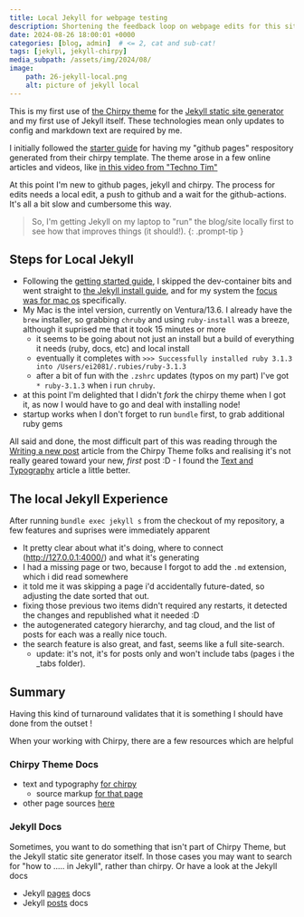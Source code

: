 ```yaml
---
title: Local Jekyll for webpage testing
description: Shortening the feedback loop on webpage edits for this site.
date: 2024-08-26 18:00:01 +0000
categories: [blog, admin]  # <= 2, cat and sub-cat!
tags: [jekyll, jekyll-chirpy] 
media_subpath: /assets/img/2024/08/
image:
    path: 26-jekyll-local.png
    alt: picture of jekyll local
---
```


This is my first use of [the Chirpy theme](https://github.com/cotes2020/jekyll-theme-chirpy?tab=readme-ov-file#chirpy-jekyll-theme) for the [Jekyll static site generator](https://jekyllrb.com) and my first use of Jekyll itself. These technologies mean only updates to config and markdown text are required by me.

I initially followed the [starter guide](https://chirpy.cotes.page/posts/getting-started/#option-1-using-the-starter-recommended) for having my "github pages" respository generated from their chirpy template. The theme arose in a few online articles and videos, like [in this video from "Techno Tim" ](https://www.youtube.com/watch?v=F8iOU1ci19Q)

At this point I'm new to github pages, jekyll and chirpy. The process for edits needs a local edit, a push to github and a wait for the github-actions. It's all a bit slow and cumbersome this way.

> So, I'm getting Jekyll on my laptop to "run" the blog/site locally first to see how that improves things (it should!).
{: .prompt-tip }

## Steps for Local Jekyll
- Following the [getting started guide](https://chirpy.cotes.page/posts/getting-started/), I skipped the dev-container bits and went straight to [the Jekyll install guide](https://chirpy.cotes.page/posts/getting-started/#setting-up-natively-recommended-for-unix-like-os), and for my system the [focus was for mac os](https://jekyllrb.com/docs/installation/macos/) specifically. 
- My Mac is the intel version, currently on Ventura/13.6. I already have the `brew` installer, so grabbing `chruby` and using `ruby-install` was a breeze, although it suprised me that it took 15 minutes or more
  - it seems to be going about not just an install but a build of everything it needs (ruby, docs, etc) and local install 
  - eventually it completes with `>>> Successfully installed ruby 3.1.3 into /Users/ei2081/.rubies/ruby-3.1.3`
  - after a bit of fun with the `.zshrc` updates (typos on my part) I've got `* ruby-3.1.3` when i run `chruby`.
- at this point I'm delighted that I didn't *fork* the chirpy theme when I got it, as now I would have to go and deal with installing node!
- startup works when I don't forget to run `bundle` first, to grab additional ruby gems

All said and done, the most difficult part of this was reading through the [Writing a new post](https://chirpy.cotes.page/posts/write-a-new-post/) article from the Chirpy Theme folks and realising it's not really geared toward your new, _first_ post :D - I found the [Text and Typography](https://chirpy.cotes.page/posts/text-and-typography/) article a little better.

## The local Jekyll Experience
After running `bundle exec jekyll s` from the checkout of my repository, a few features and suprises were immediately apparent
- It pretty clear about what it's doing, where to connect (http://127.0.0.1:4000/) and what it's generating
- I had a missing page or two, because I forgot to add the `.md` extension, which i did read somewhere
- it told me it was skipping a page i'd accidentally future-dated, so adjusting the date sorted that out.
- fixing those previous two items didn't required any restarts, it detected the changes and republished what it needed :D
- the autogenerated category hierarchy, and tag cloud, and the list of posts for each was a really nice touch.
- the search feature is also great, and fast, seems like a full site-search.
  - update: it's not, it's for posts only and won't include tabs (pages i the _tabs folder).

## Summary
Having this kind of turnaround validates that it is something I should have done from the outset !

When your working with Chirpy, there are a few resources which are helpful

### Chirpy Theme Docs
- text and typography [for chirpy](https://chirpy.cotes.page/posts/text-and-typography/)
    - source markup [for that page](https://github.com/cotes2020/jekyll-theme-chirpy/blob/master/_posts/2019-08-08-text-and-typography.md?plain=1)
- other page sources [here](https://github.com/cotes2020/jekyll-theme-chirpy/tree/master/_posts)

### Jekyll Docs
Sometimes, you want to do something that isn't part of Chirpy Theme, but the Jekyll static site generator itself. In those cases you may want to search for "how to ..... in Jekyll", rather than chirpy. Or have a look at the Jekyll docs
- Jekyll [pages](https://jekyllrb.com/docs/pages/) docs
- Jekyll [posts](https://jekyllrb.com/docs/posts/) docs

